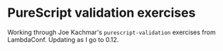 # PureScript validation exercises

Working through Joe Kachmar's `purescript-validation` exercises from LambdaConf. Updating as I go to 0.12.
